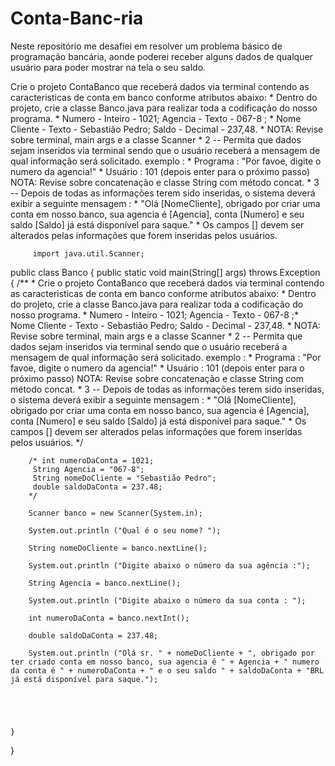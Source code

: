 # Conta-Banc-ria
Neste repositório me desafiei em resolver um problema básico de programação bancária, aonde poderei receber alguns dados de qualquer usuário para poder mostrar na tela o seu saldo.



Crie o projeto ContaBanco que receberá dados via terminal contendo as caracteristicas de conta em banco conforme atributos abaixo:
         * Dentro do projeto, crie a classe Banco.java para realizar toda a codificação do nosso programa.
         * Numero - Inteiro - 1021;
         Agencia - Texto - 067-8 ;
         * Nome Cliente - Texto - Sebastião Pedro;
         Saldo - Decimal - 237,48.
         * NOTA: Revise sobre terminal, main args e a classe Scanner
         * 2 -- Permita que dados sejam inseridos via terminal sendo que o usuário receberá a mensagem de qual informação será solicitado.  exemplo :
         * Programa : "Por favoe, digite o numero da agencia!"
         * Usuário : 101 (depois enter para o próximo passo)
         NOTA: Revise sobre concatenação e classe String com método concat.
         * 3 -- Depois de todas as informações terem sido inseridas, o sistema deverá exibir a seguinte mensagem :
         * "Olá [NomeCliente], obrigado por criar uma conta em nosso banco, sua agencia é [Agencia], conta [Numero] e seu saldo [Saldo] já está disponível para saque."
         * Os campos [] devem ser alterados pelas informações que forem inseridas pelos usuários.


         import java.util.Scanner;
public class Banco {
    public static void main(String[] args) throws Exception {
        /**
         * Crie o projeto ContaBanco que receberá dados via terminal contendo as caracteristicas de conta em banco conforme atributos abaixo:
         * Dentro do projeto, crie a classe Banco.java para realizar toda a codificação do nosso programa.
         * Numero - Inteiro - 1021; Agencia - Texto - 067-8 ;* Nome Cliente - Texto - Sebastião Pedro; Saldo - Decimal - 237,48.
         * NOTA: Revise sobre terminal, main args e a classe Scanner
         * 2 -- Permita que dados sejam inseridos via terminal sendo que o usuário receberá a mensagem de qual informação será solicitado.  exemplo :
         * Programa : "Por favoe, digite o numero da agencia!"
         * Usuário : 101 (depois enter para o próximo passo)
         NOTA: Revise sobre concatenação e classe String com método concat.
         * 3 -- Depois de todas as informações terem sido inseridas, o sistema deverá exibir a seguinte mensagem :
         * "Olá [NomeCliente], obrigado por criar uma conta em nosso banco, sua agencia é [Agencia], conta [Numero] e seu saldo [Saldo] já está disponível para saque."
         * Os campos [] devem ser alterados pelas informações que forem inseridas pelos usuários.
         */

        /* int numeroDaConta = 1021;
         String Agencia = "067-8";
         String nomeDoCliente = "Sebastião Pedro";
         double saldoDaConta = 237.48;
        */
        
        Scanner banco = new Scanner(System.in);
        
        System.out.println ("Qual é o seu nome? ");
        
        String nomeDoCliente = banco.nextLine();
        
        System.out.println ("Digite abaixo o número da sua agência :");
        
        String Agencia = banco.nextLine();
        
        System.out.println ("Digite abaixo o número da sua conta : ");
        
        int numeroDaConta = banco.nextInt();
        
        double saldoDaConta = 237.48;
        
        System.out.println ("Olá sr. " + nomeDoCliente + ", obrigado por ter criado conta em nosso banco, sua agencia é " + Agencia + " numero da conta é " + numeroDaConta + " e o seu saldo " + saldoDaConta + "BRL já está disponível para saque.");
        
    
      
        
        
    }
}

